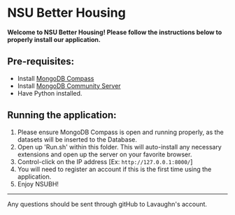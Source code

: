 # NSU Better Housing
**Welcome to NSU Better Housing! Please follow the instructions below to properly install our application.**

## Pre-requisites:
- Install [MongoDB Compass](https://www.mongodb.com/try/download/compass)
- Install [MongoDB Community Server](https://www.mongodb.com/try/download/community)
- Have Python installed.


## Running the application:
1. Please ensure MongoDB Compass is open and running properly, as the datasets will be inserted to the Database.
2. Open up 'Run.sh' within this folder. This will auto-install any necessary extensions and open up the server on your favorite browser.
3. Control-click on the IP address [Ex: `http://127.0.0.1:8000/`]
4. You will need to register an account if this is the first time using the application.
5. Enjoy NSUBH!

---
Any questions should be sent through gitHub to Lavaughn's account.